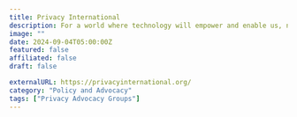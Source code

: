 ```yaml
---
title: Privacy International
description: For a world where technology will empower and enable us, not exploit our data for profit and power.
image: ""
date: 2024-09-04T05:00:00Z
featured: false
affiliated: false
draft: false

externalURL: https://privacyinternational.org/
category: "Policy and Advocacy"
tags: ["Privacy Advocacy Groups"]
---
```

